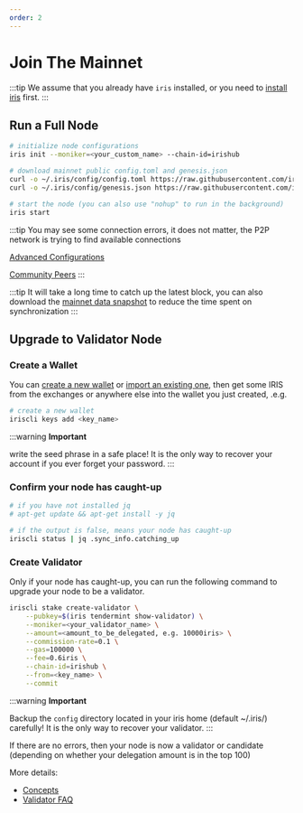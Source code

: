 ```yaml
---
order: 2
---
```


# Join The Mainnet

:::tip
We assume that you already have `iris` installed, or you need to [install iris](../software/How-to-install-irishub.md) first.
:::

## Run a Full Node

```bash
# initialize node configurations
iris init --moniker=<your_custom_name> --chain-id=irishub

# download mainnet public config.toml and genesis.json
curl -o ~/.iris/config/config.toml https://raw.githubusercontent.com/irisnet/betanet/master/config/config.toml
curl -o ~/.iris/config/genesis.json https://raw.githubusercontent.com/irisnet/betanet/master/config/genesis.json

# start the node (you can also use "nohup" to run in the background)
iris start
```

:::tip
You may see some connection errors, it does not matter, the P2P network is trying to find available connections

[Advanced Configurations](#TODO)

[Community Peers](https://github.com/irisnet/betanet/blob/master/config/community-peers.md)
:::

:::tip
It will take a long time to catch up the latest block, you can also download the [mainnet data snapshot](#TODO) to reduce the time spent on synchronization
:::

## Upgrade to Validator Node

### Create a Wallet

You can [create a new wallet](../cli-client/keys/add.md#create-a-new-key) or [import an existing one](../cli-client/keys/add.md#recover-an-existing-key), then get some IRIS from the exchanges or anywhere else into the wallet you just created, .e.g.

```bash
# create a new wallet
iriscli keys add <key_name>
```

:::warning
**Important**

write the seed phrase in a safe place! It is the only way to recover your account if you ever forget your password.
:::

### Confirm your node has caught-up

```bash
# if you have not installed jq
# apt-get update && apt-get install -y jq

# if the output is false, means your node has caught-up
iriscli status | jq .sync_info.catching_up
```

### Create Validator

Only if your node has caught-up, you can run the following command to upgrade your node to be a validator.

```bash
iriscli stake create-validator \
    --pubkey=$(iris tendermint show-validator) \
    --moniker=<your_validator_name> \
    --amount=<amount_to_be_delegated, e.g. 10000iris> \
    --commission-rate=0.1 \
    --gas=100000 \
    --fee=0.6iris \
    --chain-id=irishub \
    --from=<key_name> \
    --commit
```

:::warning
**Important**

Backup the `config` directory located in your iris home (default ~/.iris/) carefully! It is the only way to recover your validator.
:::

If there are no errors, then your node is now a validator or candidate (depending on whether your delegation amount is in the top 100)

More details:

- [Concepts](#TODO)
- [Validator FAQ](#TODO)
